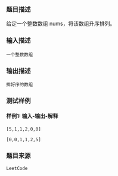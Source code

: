 ### 题目描述

给定一个整数数组 nums，将该数组升序排列。

### 输入描述

```
一个整数数组
```
### 输出描述

```
排好序的数组
```

### 测试样例
#### 样例1: 输入-输出-解释
```
[5,1,1,2,0,0]
```
```
[0,0,1,1,2,5]
```
### 题目来源  
`LeetCode`